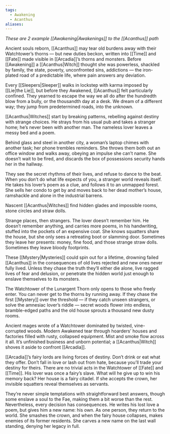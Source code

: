 ```yaml
---
tags:
  - Awakening
  - Acanthus
aliases:
---
```

_These are 2 example [[Awakening|Awakenings]] to the [[Acanthus]] path_

Ancient souls reborn, [[Acanthus]] may tear old burdens away with their Watchtower’s thorns — but new duties beckon, written into [[Time]] and [[Fate]] made visible in [[Arcadia]]’s thorns and monsters. Before [[Awakening]] a [[Acanthus|Witch]] thought she was powerless, shackled by family, the state, poverty, unconfronted sins, addictions — the iron-plated road of a predictable life, where pain answers any deviation.

Every [[Sleepers|Sleeper]] walks in lockstep with karma imposed by [[Lie|the Lie]], but before they Awakened, [[Acanthus]] felt particularly confined. They yearned to escape the way we all do after the hundredth blow from a bully, or the thousandth day at a desk. We dream of a different way; they jump from predetermined roads, into the unknown.

[[Acanthus|Witches]] start by breaking patterns, rebelling against destiny with strange choices. He strays from his usual pub and takes a stranger home; he’s never been with another man. The nameless lover leaves a messy bed and a poem.

Behind glass and steel in another city, a woman’s laptop chimes with another task; her phone trembles reminders. She throws them both out an office window and walks away, obeying an impulse she can’t name. She doesn’t wait to be fired, and discards the box of possessions security hands her in the hallway.

They see the secret rhythms of their lives, and refuse to dance to the beat. When you don’t do what life expects of you, a stranger world reveals itself.\
He takes his lover’s poem as a clue, and follows it to an unmapped forest.\
She sells her condo to get by and moves back to her dead mother’s house, ramshackle and alone in the industrial barrens. 

Nascent [[Acanthus|Witches]] find hidden glades and impossible rooms, stone circles and straw dolls.

Strange places, then strangers. The lover doesn’t remember him. He doesn’t remember anything, and carries more poems, in his handwriting, stuffed into the pockets of an expensive coat. She knows squatters share the house, but she only sees a retreating boot or slamming door. Sometimes they leave her presents: money, fine food, and those strange straw dolls. Sometimes they leave bloody footprints.

These [[Mystery|Mysteries]] could spin out for a lifetime, drowning failed [[Acanthus]] in the consequences of old lives rejected and new ones never fully lived. Unless they chase the truth they’ll either die alone, live ragged lives of fear and delusion, or penetrate the hidden world just enough to enslave themselves to its monsters.

The Watchtower of the Lunargent Thorn only opens to those who freely enter. You can never get to the thorns by running away. If they chase the first [[Mystery]] over the threshold — if they catch unseen strangers, or solve the amnesiac lover’s riddle — secret woods flower into endless, bramble-edged paths and the old house sprouts a thousand new dusty rooms.

Ancient mages wrote of a Watchtower dominated by twisted, vine-corrupted woods. Modern Awakened tear through hoarders’ houses and factories filled with rusty, collapsed equipment. Mist and smoke flow across it all. It’s unfinished business and unborn potential; a [[Acanthus|Witch]] shoves it aside to confront [[Arcadia]].

[[Arcadia]]’s fairy lords are living forces of destiny. Don’t drink or eat what they offer. Don’t fall in love or lash out from hate, because you’ll trade your destiny for theirs. There are no trivial acts in the Watchtower of [[Fate]] and [[Time]]. His lover was once a fairy’s slave. What will he give up to win his memory back? Her house is a fairy citadel. If she accepts the crown, her invisible squatters reveal themselves as servants.

They’re never simple temptations with straightforward best answers, though some enslave a soul to the Fae, making them a bit worse than the rest. Nevertheless, every decision has consequences. He writes his lost love a poem, but gives him a new name: his own. As one person, they return to the world. She smashes the crown, and when the fairy house collapses, makes enemies of its former residents. She carves a new name on the last wall standing, denying her legacy in full.